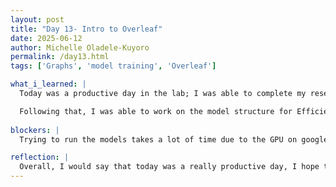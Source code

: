 ```yaml
---
layout: post
title: "Day 13- Intro to Overleaf"
date: 2025-06-12
author: Michelle Oladele-Kuyoro
permalink: /day13.html
tags: ['Graphs', 'model training', 'Overleaf']

what_i_learned: |
  Today was a productive day in the lab; I was able to complete my research on MobileNet V1 and V2, DenseNet121, and EfficientNet. I was also able to complete running DenseNet again with more epochs this time to see the accuracy. I compared my result to Yusrah and Ignatius' output, and the final results were extremely similar. We were able to report this to Mr. Pelumi, who told us that we would have to tune the model hyperparameters in order to improve the overall accuracy.

  Following that, I was able to work on the model structure for EfficientNetB0 and EfficientNetV2B0, However, I was unable to run it as the current model I am training (MobileNet V1) is taking a lot of time. While it was running in the background, I found time to read on the other articles for the model. Hopefully by tommorow, I will be able to run at least the EfficientNetB0 Model as it is due by the end of this week. If any of these models can't provide an accurate result, we will be looking for other models that can complete this task.
  
blockers: |
  Trying to run the models takes a lot of time due to the GPU on google colab being limited.

reflection: |
  Overall, I would say that today was a really productive day, I hope to accomplish the tasks given to me on this project tommorow. Although I was able to get some work done, today really showed me what running models would look like. It takes a really long time, and I can't imagine having to wait for hours to complete a task. This has made me gain new found respect for people who dedicate their time to research that improves lives and society as a whole. 
---
```

